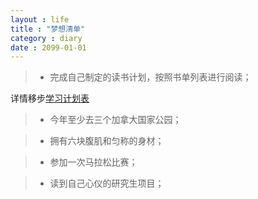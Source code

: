 ```yaml
---
layout : life
title : "梦想清单"
category : diary
date : 2099-01-01
---
```



> * 完成自己制定的读书计划，按照书单列表进行阅读；

详情移步[学习计划表](http://daodaoliang.github.io/work-list/)

> * 今年至少去三个加拿大国家公园；

> * 拥有六块腹肌和匀称的身材；

> * 参加一次马拉松比赛；

> * 读到自己心仪的研究生项目；


